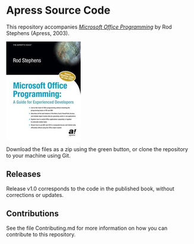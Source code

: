 # Apress Source Code

This repository accompanies [*Microsoft Office Programming*](http://www.apress.com/9781590591215) by Rod Stephens (Apress, 2003).

![Cover image](9781590591215.jpg)

Download the files as a zip using the green button, or clone the repository to your machine using Git.

## Releases

Release v1.0 corresponds to the code in the published book, without corrections or updates.

## Contributions

See the file Contributing.md for more information on how you can contribute to this repository.
